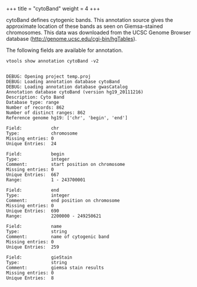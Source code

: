 
+++
title = "cytoBand"
weight = 4
+++


cytoBand defines cytogenic bands. This annotation source gives the approximate location of these bands as seen on Giemsa-stained chromosomes. This data was downloaded from the UCSC Genome Browser database (<http://genome.ucsc.edu/cgi-bin/hgTables>). 

The following fields are available for annotation. 



    vtools show annotation cytoBand -v2
    

    DEBUG: Opening project temp.proj
    DEBUG: Loading annotation database cytoBand
    DEBUG: Loading annotation database gwasCatalog
    Annotation database cytoBand (version hg19_20111216)
    Description: Cyto Band
    Database type: range
    Number of records: 862
    Number of distinct ranges: 862
    Reference genome hg19: ['chr', 'begin', 'end']
    
    Field:           chr
    Type:            chromosome
    Missing entries: 0 
    Unique Entries:  24
    
    Field:           begin
    Type:            integer
    Comment:         start position on chromosome
    Missing entries: 0 
    Unique Entries:  667
    Range:           1 - 243700001
    
    Field:           end
    Type:            integer
    Comment:         end position on chromosome
    Missing entries: 0 
    Unique Entries:  690
    Range:           2200000 - 249250621
    
    Field:           name
    Type:            string
    Comment:         name of cytogenic band
    Missing entries: 0 
    Unique Entries:  259
    
    Field:           gieStain
    Type:            string
    Comment:         giemsa stain results
    Missing entries: 0 
    Unique Entries:  8